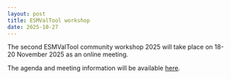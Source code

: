 ```yaml
---
layout: post
title: ESMValTool workshop
date: 2025-10-27
---
```


The second ESMValTool community workshop 2025 will take place on 18-20 November 2025 as an online meeting.

The agenda and meeting information will be available [here](https://github.com/ESMValGroup/Community/discussions/248).
